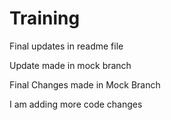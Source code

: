 # Training 

Final updates in readme file

Update made in mock branch

Final Changes made in Mock Branch

I am adding more code changes 